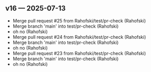 ## v16 — 2025-07-13
- Merge pull request #25 from Rahofski/test/pr-check (Rahofski)
- Merge branch 'main' into test/pr-check (Rahofski)
- oh no (Rahofski)
- Merge pull request #24 from Rahofski/test/pr-check (Rahofski)
- Merge branch 'main' into test/pr-check (Rahofski)
- oh no (Rahofski)
- Merge pull request #23 from Rahofski/test/pr-check (Rahofski)
- Merge branch 'main' into test/pr-check (Rahofski)
- oh no (Rahofski)


